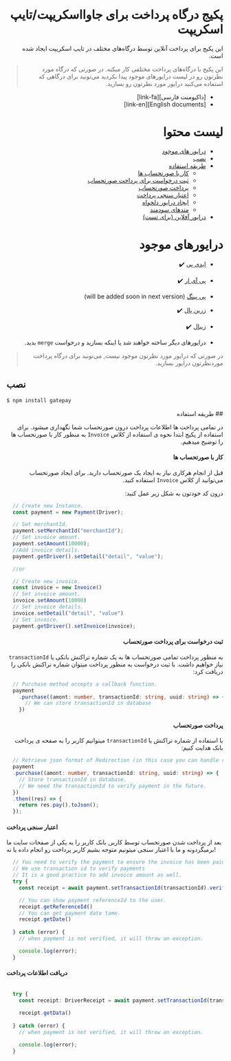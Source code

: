 <div dir=rtl>

# پکیج درگاه پرداخت برای جاوااسکریپت/تایپ اسکریپت

این پکیج برای پرداخت آنلاین توسط درگاه‌های مختلف در تایپ اسکریپت ایجاد شده است.


> این پکیج با درگاه‌های پرداخت مختلفی کار میکنه. در صورتی که درگاه مورد نظرتون رو در لیست درایورهای موجود پیدا نکردید می‌تونید برای درگاهی که استفاده می‌کنید درایور مورد نظرتون رو بسازید.


- [داکیومنت فارسی][link-fa]
- [English documents][link-en]

# لیست محتوا

- [درایور های موجود](#درایورهای-موجود)
- [نصب](#نصب)
- [طریقه استفاده](#طریقه-استفاده)
    - [کار با صورتحساب ها](#کار-با-صورتحساب-ها)
    - [ثبت درخواست برای پرداخت صورتحساب](#ثبت-درخواست-برای-پرداخت-صورتحساب)
    - [پرداخت صورتحساب](#پرداخت-صورتحساب)
    - [اعتبار سنجی پرداخت](#اعتبار-سنجی-پرداخت)
    - [ایجاد درایور دلخواه](#ایجاد-درایور-دلخواه)
    - [متدهای سودمند](#متدهای-سودمند)
- [درایور آفلاین (برای تست)](#درایور-آفلاین)

# درایورهای موجود

- [ایدی پی](https://idpay.ir/) :heavy_check_mark:
- [پی آی ار](https://pay.ir/) :heavy_check_mark:
- [پی پینگ](https://www.payping.ir/) (will be added soon in next version)
- [زرین پال](https://www.zarinpal.com/) :heavy_check_mark:
- [زیبال](https://www.zibal.ir/) :heavy_check_mark:

- درایورهای دیگر ساخته خواهند شد یا اینکه بسازید و درخواست `merge` بدید.

> در صورتی که درایور مورد نظرتون موجود نیست, می‌تونید برای درگاه پرداخت موردنظرتون درایور بسازید.
</div>

## نصب

```bash
$ npm install gatepay
```

<div dir="rtl">
## طریقه استفاده

در تمامی پرداخت ها اطلاعات پرداخت درون صورتحساب شما نگهداری میشود. برای استفاده از پکیج ابتدا نحوه ی استفاده از کلاس `Invoice` به منظور کار با صورتحساب ها را توضیح میدهیم.

#### کار با صورتحساب ها

قبل از انجام هرکاری نیاز به ایجاد یک صورتحساب دارید. برای ایجاد صورتحساب می‌توانید از کلاس `Invoice` استفاده کنید.

درون کد خودتون به شکل زیر عمل کنید:

</div>


```typescript
  // Create new Instance.
  const payment = new Payment(Driver);

  // Set merchantId.
  payment.setMerchantId("merchantId");
  // Set invoice amount.
  payment.setAmount(10000);
  //Add invoice details.
  payment.getDriver().setDetail("detail", "value");

  //or 

  // Create new invoice.
  const invoice = new Invoice()
  // Set invoice amount.
  invoice.setAmount(10000)
  // Set invoice details.
  invoice.setDetail("detail", "value")
  // Set invoice.
  payment.getDriver().setInvoice(invoice);

```

<div dir="rtl">

#### ثبت درخواست برای پرداخت صورتحساب
به منظور پرداخت تمامی صورتحساب ها به یک شماره تراکنش بانکی یا `transactionId` نیاز خواهیم داشت.
با ثبت درخواست به منظور پرداخت میتوان شماره تراکنش بانکی را دریافت کرد:

</div>

```typescript
  // Purchase method accepts a callback function.
  payment
    .purchase((amont: number, transactionId: string, uuid: string) => {
      // We can store transactionId in database
    })
```


<div dir="rtl">

#### پرداخت صورتحساب

با استفاده از شماره تراکنش یا `transactionId` میتوانیم کاربر را به صفحه ی پرداخت بانک هدایت کنیم:

</div>

```typescript
  // Retrieve json format of Redirection (in this case you can handle redirection to bank gateway)
  payment
  .purchase((amont: number, transactionId: string, uuid: string) => {
    // Store transactionId in database.
    // We need the transactionId to verify payment in the future.
  })
  .then((res) => {
    return res.pay().toJson();
  });
```


#### اعتبار سنجی پرداخت

بعد از پرداخت شدن صورتحساب توسط کاربر, بانک کاربر را به یکی از صفحات سایت ما برمیگردونه و ما با اعتبار سنجی میتونیم متوجه بشیم کاربر پرداخت رو انجام داده یا نه!

</div>


```typescript
  // You need to verify the payment to ensure the invoice has been paid successfully.
  // We use transaction id to verify payments
  // It is a good practice to add invoice amount as well.
  try {
    const receipt = await payment.setTransactionId(transactionId).verify();

    // You can show payment referenceId to the user.
    receipt.getReferenceId()
    // You can get payment date tame.
    receipt.getDate()
    
  } catch (error) {
    // when payment is not verified, it will throw an exception.

    console.log(error);
  }

```

#### دریافت اطلاعات پرداخت

</div>

```typescript
  
  try {
    const receipt: DriverReceipt = await payment.setTransactionId(transactionId).verify();
    
    receipt.getData()
    
  } catch (error) {
    // when payment is not verified, it will throw an exception.

    console.log(error);
  }

```